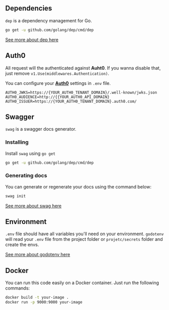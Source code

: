 ## Dependencies

`dep` is a dependency management for Go. 

```sh
go get -u github.com/golang/dep/cmd/dep
```
[See more about dep here](https://github.com/golang/dep)

## Auth0

All request will the authenticated against **Auht0**.
If you wanna disable that, just remove `v1.Use(middlewares.Authentication)`.

You can configure your [**Auth0**](https://auth0.com/) settings in `.env` file.

```
AUTH0_JWKS=https://{YOUR_AUTH0_TENANT_DOMAIN}/.well-known/jwks.json
AUTH0_AUDIENCE=http://{{YOUR_AUTH0_API_DOMAIN}
AUTH0_ISSUER=https://{YOUR_AUTH0_TENANT_DOMAIN}.auth0.com/
```

## Swagger

`swag` is a swagger docs generator.

### Installing

Install `swag` using `go get`

```sh
go get -u github.com/golang/dep/cmd/dep
```

### Generating docs

You can generate or regenerate your docs using the command below:

```sh
swag init
```

[See more about swag here](https://github.com/swaggo/gin-swagger)

## Environment

`.env` file should have all variables you'll need on your environment.
`godotenv` will read your `.env` file from the project folder or `projetc/secrets` folder and create the envs.

[See more about godotenv here](https://github.com/joho/godotenv)

## Docker

You can run this code easily on a Docker container.
Just run the following commands:

```sh
docker build -t your-image .
docker run -p 9000:9000 your-image
```
